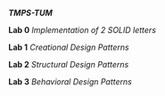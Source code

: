 ***TMPS-TUM***

**Lab 0**
*Implementation of 2 SOLID letters*

**Lab 1**
*Creational Design Patterns*

**Lab 2**
*Structural Design Patterns*

**Lab 3**
*Behavioral Design Patterns*
